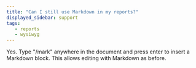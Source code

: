 ```yaml
---
title: "Can I still use Markdown in my reports?"
displayed_sidebar: support
tags:
   - reports
   - wysiwyg
---
```

Yes. Type "/mark" anywhere in the document and press enter to insert a Markdown block. This allows editing with Markdown as before.
